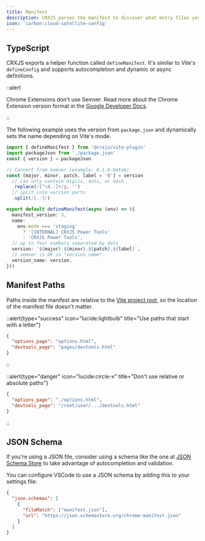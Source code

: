```yaml
---
title: Manifest
description: CRXJS parses the manifest to discover what entry files your extension uses. Because we import the manifest into the Vite config, you can use JSON, JavaScript, or TypeScript.
icon: 'carbon:cloud-satellite-config'
---
```


## TypeScript

CRXJS exports a helper function called `defineManifest`. It's similar to Vite's
`defineConfig` and supports autocompletion and dynamic or async definitions.

::alert

Chrome Extensions don't use Semver. Read more about the Chrome Extension version
format in the
[Google Developer Docs](https://developer.chrome.com/docs/extensions/mv3/manifest/version/).

::

The following example uses the version from `package.json` and dynamically sets
the name depending on Vite's mode.

```typescript [manifest.config.ts]
import { defineManifest } from '@crxjs/vite-plugin'
import packageJson from './package.json'
const { version } = packageJson

// Convert from Semver (example: 0.1.0-beta6)
const [major, minor, patch, label = '0'] = version
  // can only contain digits, dots, or dash
  .replace(/[^\d.-]+/g, '')
  // split into version parts
  .split(/[.-]/)

export default defineManifest(async (env) => ({
  manifest_version: 3,
  name:
    env.mode === 'staging'
      ? '[INTERNAL] CRXJS Power Tools'
      : 'CRXJS Power Tools',
  // up to four numbers separated by dots
  version: `${major}.${minor}.${patch}.${label}`,
  // semver is OK in "version_name"
  version_name: version,
}))
```

## Manifest Paths

Paths inside the manifest are relative to the
[Vite project root](https://vitejs.dev/guide/#index-html-and-project-root), so
the location of the manifest file doesn't matter.

::alert{type="success" icon="lucide:lightbulb" title="Use paths that start with a letter"}

```json [manifest.json]
{
  "options_page": "options.html",
  "devtools_page": "pages/devtools.html"
}
```

::

::alert{type="danger" icon="lucide:circle-x" title="Don't use relative or absolute paths"}

```json [manifest.json]
{
  "options_page": "./options.html",
  "devtools_page": "/root/user/.../devtools.html"
}
```

::

## JSON Schema

If you're using a JSON file, consider using a schema like the one at
[JSON Schema Store](https://json.schemastore.org/chrome-manifest.json) to take
advantage of autocompletion and validation.

You can configure VSCode to use a JSON schema by adding this to your settings
file:

```json [settings.json]
{
  "json.schemas": [
    {
      "fileMatch": ["manifest.json"],
      "url": "https://json.schemastore.org/chrome-manifest.json"
    }
  ]
}
```
